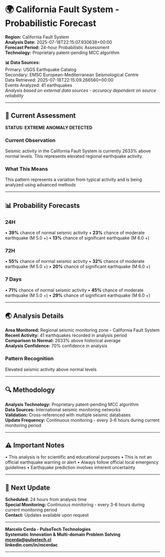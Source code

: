 # 🌍 California Fault System - Probabilistic Forecast

**Region:** California Fault System  
**Analysis Date:** 2025-07-18T22:15:07.930638+00:00  
**Forecast Period:** 24-hour Probabilistic Assessment  
**Technology:** Proprietary patent-pending MCC algorithm  

**📊 Data Sources:**  
Primary: USGS Earthquake Catalog  
Secondary: EMSC European-Mediterranean Seismological Centre  
Data Retrieved: 2025-07-18T22:15:09.266560+00:00  
Events Analyzed: 41 earthquakes  
*Analysis based on external data sources - accuracy dependent on source reliability*

---

## 🎯 Current Assessment

**STATUS: EXTREME ANOMALY DETECTED**

### Current Observation
Seismic activity in the California Fault System is currently 2633% above normal levels. This represents elevated regional earthquake activity.

### What This Means
This pattern represents a variation from typical activity and is being analyzed using advanced methods

---

## 📊 Probability Forecasts

### 24H
• **39%** chance of normal seismic activity
• **23%** chance of moderate earthquake (M 5.0 +)
• **13%** chance of significant earthquake (M 6.0 +)

### 72H
• **55%** chance of normal seismic activity
• **32%** chance of moderate earthquake (M 5.0 +)
• **20%** chance of significant earthquake (M 6.0 +)

### 7 Days
• **71%** chance of normal seismic activity
• **45%** chance of moderate earthquake (M 5.0 +)
• **29%** chance of significant earthquake (M 6.0 +)

---

## 🌏 Analysis Details
**Area Monitored:** Regional seismic monitoring zone - California Fault System  
**Recent Activity:** 41 earthquakes recorded in analysis period  
**Comparison to Normal:** 2633% above historical average  
**Analysis Confidence:** 70% confidence in analysis  

### Pattern Recognition
Elevated seismic activity above normal levels

---

## 🔍 Methodology
**Analysis Technology:** Proprietary patent-pending MCC algorithm  
**Data Sources:** International seismic monitoring networks  
**Validation:** Cross-referenced with multiple seismic databases  
**Update Frequency:** Continuous monitoring - every 3-6 hours during current monitoring period  

---

## ⚠️ Important Notes
• This analysis is for scientific and educational purposes
• This is not an official earthquake warning or alert
• Always follow official local emergency guidelines
• Earthquake prediction involves inherent uncertainty

---

## 📅 Next Update
**Scheduled:** 24 hours from analysis time  
**Special Monitoring:** Continuous monitoring - every 3-6 hours during current monitoring period  
**Contact:** Updates available upon request  

---

**Marcelo Cerda - PulseTech Technologies**  
**Systematic Innovation & Multi-domain Problem Solving**  
**mcerda@pulsetech.cl**  
**linkedin.com/in/mcerdac**

---
